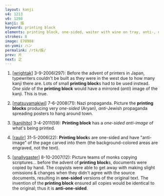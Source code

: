 ```yaml
---
layout: kanji
v4: 1213
v6: 1298
kanji: 版
keyword: printing block
elements: printing block, one-sided, waiter with wine on tray, anti-, demonstration, cliff, crotch
strokes: 8
image: E78988
on-yomi: ハン
permalink: /rtk/版/
prev: 片
next: 之
---
```


1) [<a href="http://kanji.koohii.com/profile/wrightak">wrightak</a>] 3-9-2006(297): Before the advent of printers in Japan, typewriters couldn&#039;t be built as they were in the west due to how many kanji there are. Lots of small<strong> printing block</strong>s had to be used instead. <em>One side</em> of the<strong> printing block</strong> would have a mirrored (<em>anti</em>) image of the kanji. This is true.

2) [<a href="http://kanji.koohii.com/profile/matsuyamakiwi">matsuyamakiwi</a>] 7-6-2008(71): Nazi propaganda. Picture the <strong>printing blocks</strong> producing very <em>one-sided</em> (Aryan), <em>anti</em>-Jewish propaganda spreading posters to hang around town.

3) [<a href="http://kanji.koohii.com/profile/kanjihito">kanjihito</a>] 3-4-2011(59): <strong>Printing block</strong> has a <em>one-sided</em> <em>anti-image</em> of what&#039;s being printed.

4) [<a href="http://kanji.koohii.com/profile/raulir">raulir</a>] 31-5-2006(22): <strong>Printing block</strong>s are one-sided and have &quot;anti-image&quot; of the page carved into them (the background-colored areas are engraved, not the text).

5) [<a href="http://kanji.koohii.com/profile/snallygaster">snallygaster</a>] 8-10-2007(12): Picture teams of monks copying scriptures... before the advent of<strong> printing block</strong>s, documents were copied by hand. The copyists were able to get away with making slight omissions &amp; changes when they didn&#039;t agree with the source documents, resulting in <strong>one-sided</strong> versions of the original text. The invention of the<strong> printing block</strong> ensured all copies would be identical to the original; thus it is <strong>anti-one-sided</strong>.

